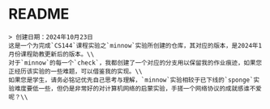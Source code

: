 # README

    > 创建日期：2024年10月23日
    这是一个为完成`CS144`课程实验之`minnow`实验所创建的仓库，其对应的版本，是2024年1月份课程助教更新后的版本。\\
    对于`minnow`的每一个`check`，我都创建了一个对应的分支用以保留我的作业痕迹，如果您正经历该实验的一些难题，可以借鉴我的实现。\\
    如果您是学生，请务必铭记优先自己思考与理解，`minnow`实验相较于已下线的`sponge`实验难度要低一些，但仍是非常好的对计算机网络的启蒙实验，手搓一个网络协议的成就感谁不爱呢？\\

